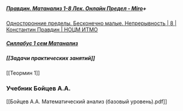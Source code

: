 ##### [Правдин. Матанализ 1-8 Лек. Онлайн Предел - Miro](https://miro.com/app/board/uXjVKhg89xs=/)+
[Односторонние пределы. Бесконечно малые. Непрерывность | 8 | Константин Правдин | НОЦМ ИТМО](https://www.youtube.com/watch?v=8hEQLAJ6hwc&ab_channel=%D0%9F%D0%BB%D1%8E%D1%81%D0%A6%D0%AD)
##### [Силлабус 1 сем Матанализ](https://docs.google.com/document/d/1xygv9zjv41BTTVRa1fCs8useCHvtzT9qVGWAbYRvw7U/edit)
##### [[Задачи практических занятий]]

[[Теормин 1]]

### Учебник Бойцев А.А.
[[Бойцев А.А. Математический анализ (базовый уровень).pdf]]
